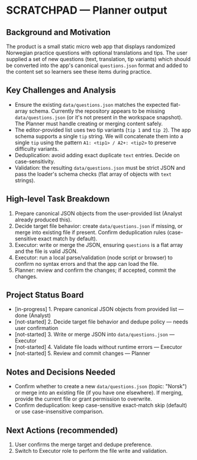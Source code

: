 # SCRATCHPAD — Planner output

## Background and Motivation

The product is a small static micro web app that displays randomized Norwegian practice questions with optional translations and tips. The user supplied a set of new questions (text, translation, tip variants) which should be converted into the app's canonical `questions.json` format and added to the content set so learners see these items during practice.

## Key Challenges and Analysis

- Ensure the existing `data/questions.json` matches the expected flat-array schema. Currently the repository appears to be missing `data/questions.json` (or it's not present in the workspace snapshot). The Planner must handle creating or merging content safely.
- The editor-provided list uses two tip variants (`tip 1` and `tip 2`). The app schema supports a single `tip` string. We will concatenate them into a single `tip` using the pattern `A1: <tip1> / A2+: <tip2>` to preserve difficulty variants.
- Deduplication: avoid adding exact duplicate `text` entries. Decide on case-sensitivity.
- Validation: the resulting `data/questions.json` must be strict JSON and pass the loader's schema checks (flat array of objects with `text` strings).

## High-level Task Breakdown

1. Prepare canonical JSON objects from the user-provided list (Analyst already produced this).
2. Decide target file behavior: create `data/questions.json` if missing, or merge into existing file if present. Confirm deduplication rules (case-sensitive exact match by default).
3. Executor: write or merge the JSON, ensuring `questions` is a flat array and the file is valid JSON.
4. Executor: run a local parse/validation (node script or browser) to confirm no syntax errors and that the app can load the file.
5. Planner: review and confirm the changes; if accepted, commit the changes.

## Project Status Board

- [in-progress] 1. Prepare canonical JSON objects from provided list — done (Analyst)
- [not-started] 2. Decide target file behavior and dedupe policy — needs user confirmation
- [not-started] 3. Write or merge JSON into `data/questions.json` — Executor
- [not-started] 4. Validate file loads without runtime errors — Executor
- [not-started] 5. Review and commit changes — Planner

## Notes and Decisions Needed

- Confirm whether to create a new `data/questions.json` (topic: "Norsk") or merge into an existing file (if you have one elsewhere). If merging, provide the current file or grant permission to overwrite.
- Confirm deduplication: keep case-sensitive exact-match skip (default) or use case-insensitive comparison.

## Next Actions (recommended)

1. User confirms the merge target and dedupe preference.
2. Switch to Executor role to perform the file write and validation.
